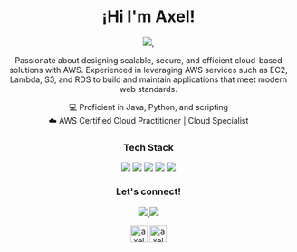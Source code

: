 <div align="center">
  <h1 align="center">¡Hi I'm Axel!</h1>
  <img src="https://media3.giphy.com/media/v1.Y2lkPTc5MGI3NjExZTkzcngweGJqczExMHBoZmFlMGlscnQyNjJ0MXJhMzNpbjBoZHNpZCZlcD12MV9pbnRlcm5hbF9naWZfYnlfaWQmY3Q9Zw/ZBythhSiZAoYea6vC2/200.webp">, 

  <p align="center">
    Passionate about designing scalable, secure, and efficient cloud-based solutions with AWS. 
    Experienced in leveraging AWS services such as EC2, Lambda, S3, and RDS to build and maintain applications 
    that meet modern web standards.
  </p>
  
  <p align="center">
    💻 Proficient in Java, Python, and scripting<br>
    ☁️ AWS Certified Cloud Practitioner | Cloud Specialist<br>
  </p>

  <h3 align="center">Tech Stack</h3>
  <p align="center">
    <img src="https://img.shields.io/badge/AWS-232F3E?style=for-the-badge&logo=amazonaws&logoColor=white">
    <img src="https://img.shields.io/badge/Java-ED8B00?style=for-the-badge&logo=openjdk&logoColor=white">
    <img src="https://img.shields.io/badge/Python-14354C?style=for-the-badge&logo=python&logoColor=white">
    <img src="https://img.shields.io/badge/Linux-FCC624?style=for-the-badge&logo=linux&logoColor=black">
    <img src="https://img.shields.io/badge/Git-F05032?style=for-the-badge&logo=git&logoColor=white">
  </p>

  <h3 align="center">Let's connect!</h3>
  <p align="center">
    <a href="https://www.linkedin.com/in/axelbarrantesanchia/">
      <img src="https://img.shields.io/badge/LinkedIn-0A66C2?style=for-the-badge&logo=linkedin&logoColor=white">
    </a>
    <a href="mailto:axel.barrantes@gmail.com">
      <img src="https://img.shields.io/badge/Email-D14836?style=for-the-badge&logo=gmail&logoColor=white">
    </a>
  </p>
    <p align="center">
      <a href="https://instagram.com/anc._anchia" target="blank"><img align="center"
         src="https://img.shields.io/badge/instagram-%23E4405F.svg?style=for-the-badge&logo=Instagram&logoColor=white"
         alt="axel" height="30"/></a>
      <a href="https://wa.me/+50671190108" target="blank"><img align="center"
         src="https://img.shields.io/badge/whatsapp-4B7F1.svg?style=for-the-badge&logo=whatsapp&logoColor=white"
         alt="axel" height="30"/></a>
      <br>
    </p>
</div>


